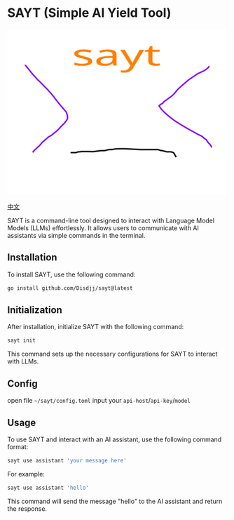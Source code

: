 # SAYT (Simple AI Yield Tool)
![Project Icon](asset/icon.svg)

[中文](asset/README_cn.md)

SAYT is a command-line tool designed to interact with Language Model Models (LLMs) effortlessly. It allows users to communicate with AI assistants via simple commands in the terminal.

## Installation

To install SAYT, use the following command:

```sh
go install github.com/Disdjj/sayt@latest
```

## Initialization

After installation, initialize SAYT with the following command:

```sh
sayt init
```
This command sets up the necessary configurations for SAYT to interact with LLMs.


## Config
open file `~/sayt/config.toml`
input your `api-host`/`api-key`/`model`

## Usage

To use SAYT and interact with an AI assistant, use the following command format:

```sh
sayt use assistant 'your message here'
```

For example:

```sh
sayt use assistant 'hello'
```

This command will send the message "hello" to the AI assistant and return the response.
